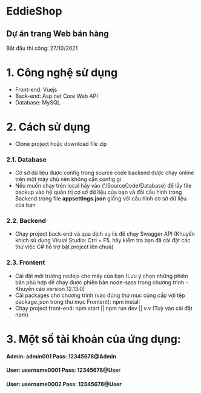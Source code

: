 # EddieShop
## Dự án trang Web bán hàng 
Bắt đầu thi công: 27/10/2021  
# 1. Công nghệ sử dụng
* Front-end: Vuejs
* Back-end: Asp.net Core Web API
* Database: MySQL  
# 2. Cách sử dụng 
* Clone project hoặc download file zip  
### 2.1. Database
* Cơ sở dữ liệu được config trong source code backend được chạy online trên một máy chủ nên không cần config gì  
* Nếu muốn chạy trên local hãy vào ('/SourceCode/Database) để lấy file backup vào hệ quản trị cơ sở dữ liệu của bạn và đổi cấu hình trong Backend trong file **appsettings.json** giống với cấu hình cơ sở dữ liệu của bạn  
### 2.2. Backend  
* Chạy project back-end và qua dịch vụ iis để chạy Swagger API (Khuyến khích sử dụng Visual Studio: Ctrl + F5, hãy kiểm tra bạn đã cài đặt các thư việc C# hỗ trợ bật project lên chưa)  
### 2.3. Frontent  
* Cài đặt môi trường nodejs cho máy của bạn (Lưu ý chọn những phiên bản phù hợp để chạy được phiên bản node-sass trong chương trình - Khuyến cáo version 12.13.0)   
* Cài packages cho chương trình (vào đúng thư mục cùng cấp với tệp package.json trong thư mục Frontent):  npm install
* Chạy project front-end: npm start || npm run dev || v.v (Tuỳ vào cài đặt npm)  
# 3. Một số tài khoản của ứng dụng:  
#### Admin: admin001 Pass: 12345678@Admin  
#### User: username0001 Pass: 12345678@User  
#### User: username0002 Pass: 12345678@User 
